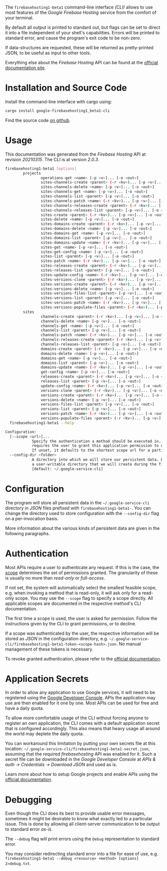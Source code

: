 <!---
DO NOT EDIT !
This file was generated automatically from 'src/mako/cli/README.md.mako'
DO NOT EDIT !
-->
The `firebasehosting1-beta1` command-line interface *(CLI)* allows to use most features of the *Google Firebase Hosting* service from the comfort of your terminal.

By default all output is printed to standard out, but flags can be set to direct it into a file independent of your shell's
capabilities. Errors will be printed to standard error, and cause the program's exit code to be non-zero.

If data-structures are requested, these will be returned as pretty-printed JSON, to be useful as input to other tools.

Everything else about the *Firebase Hosting* API can be found at the
[official documentation site](https://firebase.google.com/docs/hosting/).

# Installation and Source Code

Install the command-line interface with cargo using:

```bash
cargo install google-firebasehosting1_beta1-cli
```

Find the source code [on github](https://github.com/Byron/google-apis-rs/tree/main/gen/firebasehosting1_beta1-cli).

# Usage

This documentation was generated from the *Firebase Hosting* API at revision *20210315*. The CLI is at version *2.0.3*.

```bash
firebasehosting1-beta1 [options]
        projects
                operations-get <name> [-p <v>]... [-o <out>]
                sites-channels-create <parent> (-r <kv>)... [-p <v>]... [-o <out>]
                sites-channels-delete <name> [-p <v>]... [-o <out>]
                sites-channels-get <name> [-p <v>]... [-o <out>]
                sites-channels-list <parent> [-p <v>]... [-o <out>]
                sites-channels-patch <name> (-r <kv>)... [-p <v>]... [-o <out>]
                sites-channels-releases-create <parent> (-r <kv>)... [-p <v>]... [-o <out>]
                sites-channels-releases-list <parent> [-p <v>]... [-o <out>]
                sites-create <parent> (-r <kv>)... [-p <v>]... [-o <out>]
                sites-delete <name> [-p <v>]... [-o <out>]
                sites-domains-create <parent> (-r <kv>)... [-p <v>]... [-o <out>]
                sites-domains-delete <name> [-p <v>]... [-o <out>]
                sites-domains-get <name> [-p <v>]... [-o <out>]
                sites-domains-list <parent> [-p <v>]... [-o <out>]
                sites-domains-update <name> (-r <kv>)... [-p <v>]... [-o <out>]
                sites-get <name> [-p <v>]... [-o <out>]
                sites-get-config <name> [-p <v>]... [-o <out>]
                sites-list <parent> [-p <v>]... [-o <out>]
                sites-patch <name> (-r <kv>)... [-p <v>]... [-o <out>]
                sites-releases-create <parent> (-r <kv>)... [-p <v>]... [-o <out>]
                sites-releases-list <parent> [-p <v>]... [-o <out>]
                sites-update-config <name> (-r <kv>)... [-p <v>]... [-o <out>]
                sites-versions-clone <parent> (-r <kv>)... [-p <v>]... [-o <out>]
                sites-versions-create <parent> (-r <kv>)... [-p <v>]... [-o <out>]
                sites-versions-delete <name> [-p <v>]... [-o <out>]
                sites-versions-files-list <parent> [-p <v>]... [-o <out>]
                sites-versions-list <parent> [-p <v>]... [-o <out>]
                sites-versions-patch <name> (-r <kv>)... [-p <v>]... [-o <out>]
                sites-versions-populate-files <parent> (-r <kv>)... [-p <v>]... [-o <out>]
        sites
                channels-create <parent> (-r <kv>)... [-p <v>]... [-o <out>]
                channels-delete <name> [-p <v>]... [-o <out>]
                channels-get <name> [-p <v>]... [-o <out>]
                channels-list <parent> [-p <v>]... [-o <out>]
                channels-patch <name> (-r <kv>)... [-p <v>]... [-o <out>]
                channels-releases-create <parent> (-r <kv>)... [-p <v>]... [-o <out>]
                channels-releases-list <parent> [-p <v>]... [-o <out>]
                domains-create <parent> (-r <kv>)... [-p <v>]... [-o <out>]
                domains-delete <name> [-p <v>]... [-o <out>]
                domains-get <name> [-p <v>]... [-o <out>]
                domains-list <parent> [-p <v>]... [-o <out>]
                domains-update <name> (-r <kv>)... [-p <v>]... [-o <out>]
                get-config <name> [-p <v>]... [-o <out>]
                releases-create <parent> (-r <kv>)... [-p <v>]... [-o <out>]
                releases-list <parent> [-p <v>]... [-o <out>]
                update-config <name> (-r <kv>)... [-p <v>]... [-o <out>]
                versions-clone <parent> (-r <kv>)... [-p <v>]... [-o <out>]
                versions-create <parent> (-r <kv>)... [-p <v>]... [-o <out>]
                versions-delete <name> [-p <v>]... [-o <out>]
                versions-files-list <parent> [-p <v>]... [-o <out>]
                versions-list <parent> [-p <v>]... [-o <out>]
                versions-patch <name> (-r <kv>)... [-p <v>]... [-o <out>]
                versions-populate-files <parent> (-r <kv>)... [-p <v>]... [-o <out>]
  firebasehosting1-beta1 --help

Configuration:
  [--scope <url>]...
            Specify the authentication a method should be executed in. Each scope
            requires the user to grant this application permission to use it.
            If unset, it defaults to the shortest scope url for a particular method.
  --config-dir <folder>
            A directory into which we will store our persistent data. Defaults to
            a user-writable directory that we will create during the first invocation.
            [default: ~/.google-service-cli]

```

# Configuration

The program will store all persistent data in the `~/.google-service-cli` directory in *JSON* files prefixed with `firebasehosting1-beta1-`.  You can change the directory used to store configuration with the `--config-dir` flag on a per-invocation basis.

More information about the various kinds of persistent data are given in the following paragraphs.

# Authentication

Most APIs require a user to authenticate any request. If this is the case, the [scope][scopes] determines the 
set of permissions granted. The granularity of these is usually no more than *read-only* or *full-access*.

If not set, the system will automatically select the smallest feasible scope, e.g. when invoking a
method that is read-only, it will ask only for a read-only scope. 
You may use the `--scope` flag to specify a scope directly. 
All applicable scopes are documented in the respective method's CLI documentation.

The first time a scope is used, the user is asked for permission. Follow the instructions given 
by the CLI to grant permissions, or to decline.

If a scope was authenticated by the user, the respective information will be stored as *JSON* in the configuration
directory, e.g. `~/.google-service-cli/firebasehosting1-beta1-token-<scope-hash>.json`. No manual management of these tokens
is necessary.

To revoke granted authentication, please refer to the [official documentation][revoke-access].

# Application Secrets

In order to allow any application to use Google services, it will need to be registered using the 
[Google Developer Console][google-dev-console]. APIs the application may use are then enabled for it
one by one. Most APIs can be used for free and have a daily quota.

To allow more comfortable usage of the CLI without forcing anyone to register an own application, the CLI
comes with a default application secret that is configured accordingly. This also means that heavy usage
all around the world may deplete the daily quota.

You can workaround this limitation by putting your own secrets file at this location: 
`~/.google-service-cli/firebasehosting1-beta1-secret.json`, assuming that the required *firebasehosting* API 
was enabled for it. Such a secret file can be downloaded in the *Google Developer Console* at 
*APIs & auth -> Credentials -> Download JSON* and used as is.

Learn more about how to setup Google projects and enable APIs using the [official documentation][google-project-new].


# Debugging

Even though the CLI does its best to provide usable error messages, sometimes it might be desirable to know
what exactly led to a particular issue. This is done by allowing all client-server communication to be 
output to standard error *as-is*.

The `--debug` flag will print errors using the `Debug` representation to standard error.

You may consider redirecting standard error into a file for ease of use, e.g. `firebasehosting1-beta1 --debug <resource> <method> [options] 2>debug.txt`.


[scopes]: https://developers.google.com/+/api/oauth#scopes
[revoke-access]: http://webapps.stackexchange.com/a/30849
[google-dev-console]: https://console.developers.google.com/
[google-project-new]: https://developers.google.com/console/help/new/